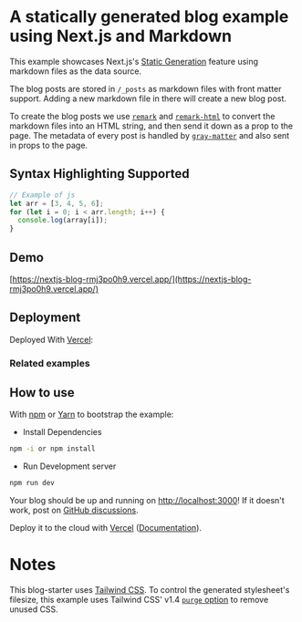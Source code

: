 # A statically generated blog example using Next.js and Markdown

This example showcases Next.js's [Static Generation](https://nextjs.org/docs/basic-features/pages) feature using markdown files as the data source.

The blog posts are stored in `/_posts` as markdown files with front matter support. Adding a new markdown file in there will create a new blog post.

To create the blog posts we use [`remark`](https://github.com/remarkjs/remark) and [`remark-html`](https://github.com/remarkjs/remark-html) to convert the markdown files into an HTML string, and then send it down as a prop to the page. The metadata of every post is handled by [`gray-matter`](https://github.com/jonschlinkert/gray-matter) and also sent in props to the page.

## Syntax Highlighting Supported

```javascript
// Example of js
let arr = [3, 4, 5, 6];
for (let i = 0; i < arr.length; i++) {
  console.log(array[i]);
}
```

## Demo

[https://nextjs-blog-rmj3po0h9.vercel.app/](https://nextjs-blog-rmj3po0h9.vercel.app/)

## Deployment

Deployed With [Vercel](https://vercel.com):

### Related examples


## How to use

With [npm](https://docs.npmjs.com/cli/init) or [Yarn](https://yarnpkg.com/lang/en/docs/cli/create/) to bootstrap the example:

- Install Dependencies
```bash
npm -i or npm install 
```
- Run Development server
```bash
npm run dev
```

Your blog should be up and running on [http://localhost:3000](http://localhost:3000)! If it doesn't work, post on [GitHub discussions](https://github.com/vercel/next.js/discussions).

Deploy it to the cloud with [Vercel](https://vercel.com/import?filter=next.js&utm_source=github&utm_medium=readme&utm_campaign=next-example) ([Documentation](https://nextjs.org/docs/deployment)).

# Notes

This blog-starter uses [Tailwind CSS](https://tailwindcss.com). To control the generated stylesheet's filesize, this example uses Tailwind CSS' v1.4 [`purge` option](https://tailwindcss.com/docs/controlling-file-size/#removing-unused-css) to remove unused CSS.
